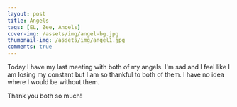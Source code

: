 ```yaml
---
layout: post
title: Angels
tags: [EL, Zee, Angels]
cover-img: /assets/img/angel-bg.jpg
thumbnail-img: /assets/img/angel1.jpg
comments: true
---
```

Today I have my last meeting with both of my angels. I'm sad and I feel like I am losing my constant but I am so thankful to both of them. I have no idea where I would be without them.  

Thank you both so much!
